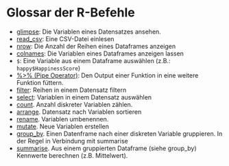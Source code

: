# Glossar der R-Befehle

* [glimpse](https://tibble.tidyverse.org/reference/glimpse.html): Die Variablen eines Datensatzes ansehen.
* [read_csv](https://readr.tidyverse.org/reference/read_delim.html): Eine CSV-Datei einlesen
* [nrow](https://www.rdocumentation.org/packages/base/versions/3.5.1/topics/nrow): Die Anzahl der Reihen eines Dataframes anzeigen
* [colnames](https://stat.ethz.ch/R-manual/R-devel/library/base/html/colnames.html): Die Variablen eines Dataframes anzeigen lassen
* `$`: Eine Variable aus einem Dataframe auswählen (z.B.: `happy$HappinessScore`)
* [%>% (Pipe Operator)](http://r4ds.had.co.nz/pipes.html): Den Output einer Funktion in eine weitere Funktion füttern.
* [filter](https://dplyr.tidyverse.org/reference/filter.html): Reihen in einem Datensatz filtern
* [select](https://dplyr.tidyverse.org/reference/select.html): Variablen in einem Datensatz auswählen
* [count](https://dplyr.tidyverse.org/reference/tally.html). Anzahl diskreter Variablen zählen. 
* [arrange](https://dplyr.tidyverse.org/reference/arrange.html). Datensatz nach Variablen sortieren
* [rename](https://dplyr.tidyverse.org/reference/select.html). Variablen umbenennen.
* [mutate](https://dplyr.tidyverse.org/reference/mutate.html). Neue Variablen erstellen
* [group_by](https://dplyr.tidyverse.org/reference/group_by.html). Einen Datenframe nach einer diskreten Variable gruppieren. In der Regel in Verbindung mit summarise
* [summarise](https://dplyr.tidyverse.org/reference/summarise.html). Aus einem gruppierten Dataframe (siehe group_by) Kennwerte berechnen (z.B. Mittelwert). 